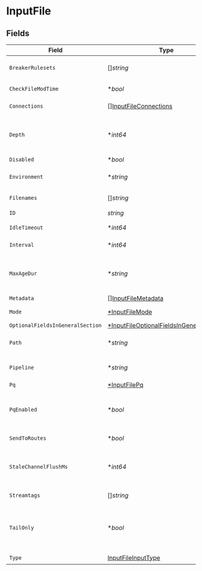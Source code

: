 # InputFile


## Fields

| Field                                                                                                                                                                                         | Type                                                                                                                                                                                          | Required                                                                                                                                                                                      | Description                                                                                                                                                                                   |
| --------------------------------------------------------------------------------------------------------------------------------------------------------------------------------------------- | --------------------------------------------------------------------------------------------------------------------------------------------------------------------------------------------- | --------------------------------------------------------------------------------------------------------------------------------------------------------------------------------------------- | --------------------------------------------------------------------------------------------------------------------------------------------------------------------------------------------- |
| `BreakerRulesets`                                                                                                                                                                             | []*string*                                                                                                                                                                                    | :heavy_minus_sign:                                                                                                                                                                            | A list of event breaking rulesets that will be applied, in order, to the input data stream.                                                                                                   |
| `CheckFileModTime`                                                                                                                                                                            | **bool*                                                                                                                                                                                       | :heavy_minus_sign:                                                                                                                                                                            | Skip files with modification times earlier than the maximum age duration.                                                                                                                     |
| `Connections`                                                                                                                                                                                 | [][InputFileConnections](../../models/shared/inputfileconnections.md)                                                                                                                         | :heavy_minus_sign:                                                                                                                                                                            | Direct connections to Destinations, optionally via a Pipeline or a Pack.                                                                                                                      |
| `Depth`                                                                                                                                                                                       | **int64*                                                                                                                                                                                      | :heavy_minus_sign:                                                                                                                                                                            | Set how many subdirectories deep to search. Use 0 to search only files in the given path, 1 to also look in its immediate subdirectories, etc. Leave it empty for unlimited depth.            |
| `Disabled`                                                                                                                                                                                    | **bool*                                                                                                                                                                                       | :heavy_minus_sign:                                                                                                                                                                            | Enable/disable this input                                                                                                                                                                     |
| `Environment`                                                                                                                                                                                 | **string*                                                                                                                                                                                     | :heavy_minus_sign:                                                                                                                                                                            | Optionally, enable this config only on a specified Git branch. If empty, will be enabled everywhere.                                                                                          |
| `Filenames`                                                                                                                                                                                   | []*string*                                                                                                                                                                                    | :heavy_minus_sign:                                                                                                                                                                            | The full path of discovered files are matched against this wildcard list.                                                                                                                     |
| `ID`                                                                                                                                                                                          | *string*                                                                                                                                                                                      | :heavy_check_mark:                                                                                                                                                                            | Unique ID for this input                                                                                                                                                                      |
| `IdleTimeout`                                                                                                                                                                                 | **int64*                                                                                                                                                                                      | :heavy_minus_sign:                                                                                                                                                                            | Time, in seconds, before an idle file is closed.                                                                                                                                              |
| `Interval`                                                                                                                                                                                    | **int64*                                                                                                                                                                                      | :heavy_minus_sign:                                                                                                                                                                            | Time, in seconds, between scanning for files.                                                                                                                                                 |
| `MaxAgeDur`                                                                                                                                                                                   | **string*                                                                                                                                                                                     | :heavy_minus_sign:                                                                                                                                                                            | The maximum file age, in duration form (e.g,: 60s, 4h, 3d, 1w), for files to monitor. Age will be relative to file modification time. Default of no value will apply no max age filters.      |
| `Metadata`                                                                                                                                                                                    | [][InputFileMetadata](../../models/shared/inputfilemetadata.md)                                                                                                                               | :heavy_minus_sign:                                                                                                                                                                            | Fields to add to events from this input.                                                                                                                                                      |
| `Mode`                                                                                                                                                                                        | [*InputFileMode](../../models/shared/inputfilemode.md)                                                                                                                                        | :heavy_minus_sign:                                                                                                                                                                            | Choose how to discover files to monitor.                                                                                                                                                      |
| `OptionalFieldsInGeneralSection`                                                                                                                                                              | [*InputFileOptionalFieldsInGeneralSection](../../models/shared/inputfileoptionalfieldsingeneralsection.md)                                                                                    | :heavy_minus_sign:                                                                                                                                                                            | N/A                                                                                                                                                                                           |
| `Path`                                                                                                                                                                                        | **string*                                                                                                                                                                                     | :heavy_minus_sign:                                                                                                                                                                            | Directory path to search for files. Environment variables will be resolved, e.g. $CRIBL_HOME/log/.                                                                                            |
| `Pipeline`                                                                                                                                                                                    | **string*                                                                                                                                                                                     | :heavy_minus_sign:                                                                                                                                                                            | Pipeline to process data from this Source before sending it through the Routes.                                                                                                               |
| `Pq`                                                                                                                                                                                          | [*InputFilePq](../../models/shared/inputfilepq.md)                                                                                                                                            | :heavy_minus_sign:                                                                                                                                                                            | N/A                                                                                                                                                                                           |
| `PqEnabled`                                                                                                                                                                                   | **bool*                                                                                                                                                                                       | :heavy_minus_sign:                                                                                                                                                                            | For details on Persistent Queues, see: [https://docs.cribl.io/stream/persistent-queues](https://docs.cribl.io/stream/persistent-queues)                                                       |
| `SendToRoutes`                                                                                                                                                                                | **bool*                                                                                                                                                                                       | :heavy_minus_sign:                                                                                                                                                                            | Select whether to send data to Routes, or directly to Destinations.                                                                                                                           |
| `StaleChannelFlushMs`                                                                                                                                                                         | **int64*                                                                                                                                                                                      | :heavy_minus_sign:                                                                                                                                                                            | The amount of time (in milliseconds) the Event Breaker will wait for new data to be sent to a specific channel, before flushing the data stream out, as-is, to the Pipelines.                 |
| `Streamtags`                                                                                                                                                                                  | []*string*                                                                                                                                                                                    | :heavy_minus_sign:                                                                                                                                                                            | Add tags for filtering and grouping in @{product}.                                                                                                                                            |
| `TailOnly`                                                                                                                                                                                    | **bool*                                                                                                                                                                                       | :heavy_minus_sign:                                                                                                                                                                            | Read only new entries at the end of all files discovered at next startup. @{product} will then read newly discovered files from the head. Disable this to resume reading all files from head. |
| `Type`                                                                                                                                                                                        | [InputFileInputType](../../models/shared/inputfileinputtype.md)                                                                                                                               | :heavy_check_mark:                                                                                                                                                                            | N/A                                                                                                                                                                                           |